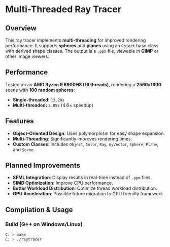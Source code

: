 # Multi-Threaded Ray Tracer

## Overview
This ray tracer implements **multi-threading** for improved rendering performance. It supports **spheres** and **planes** using an `Object` base class with derived shape classes. The output is a `.ppm` file, viewable in **GIMP** or other image viewers.

## Performance
Tested on an **AMD Ryzen 9 6900HS (16 threads)**, rendering a **2560x1600** scene with **100 random spheres**:

- **Single-threaded:** `13.20s`
- **Multi-threaded:** `2.85s` (4.6× speedup)

## Features
- **Object-Oriented Design**: Uses polymorphism for easy shape expansion.
- **Multi-Threading**: Significantly improves rendering times.
- **Custom Classes**: Includes `Object`, `Color`, `Ray`, `myVector`, `Sphere`, `Plane`, and `Scene`.

## Planned Improvements
- **SFML Integration**: Display results in real-time instead of `.ppm` files.
- **SIMD Optimization**: Improve CPU performance.
- **Better Workload Distribution**: Optimize thread workload distribution.
- **GPU Acceleration**: Possible future migration to GPU friendly framework

## Compilation & Usage
### Build (G++ on Windows/Linux)
```sh
C: > make
C: > ./raytracer

